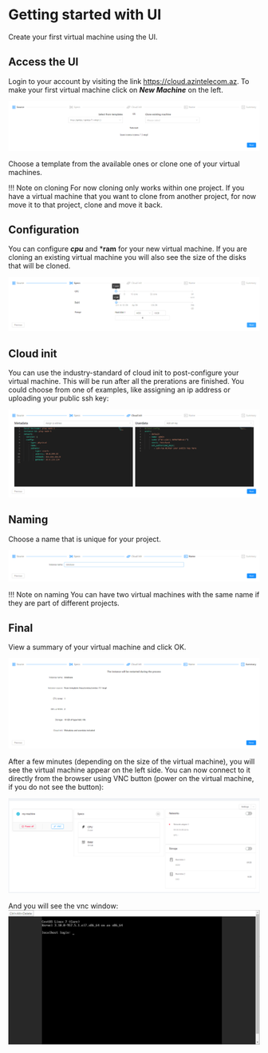# Getting started with UI

Create your first virtual machine using the UI.

## Access the UI
Login to your account by visiting the link <https://cloud.azintelecom.az>. 
To make your first virtual machine click on ***New Machine*** on the left.

![choose template](./images/intro/choose-templates.png)

Choose a template from the available ones or clone one of your virtual machines.

!!! Note on cloning
    For now cloning only works within one project. If you have a virtual machine that you want to clone from another project, for now move it to that project, clone and move it back.

## Configuration

You can configure ***cpu*** and ***ram** for your new virtual machine. If you are cloning an existing virtual machine you will also see the size of the disks that will be cloned.

![configure](./images/intro/configure.png)

## Cloud init

You can use the industry-standard of cloud init to post-configure your virtual machine. This will be run after all the prerations are finished. You could choose from one of examples, like assigning an ip address or uploading your public ssh key:

![cloud-init](./images/intro/cloud-init.png)

## Naming

Choose a name that is unique for your project.

![name](./images/intro/name.png)


!!! Note on naming
    You can have two virtual machines with the same name if they are part of different projects.

## Final

View a summary of your virtual machine and click OK.

![summary](./images/intro/summary.png)

After a few minutes (depending on the size of the virtual machine), you will see the virtual machine appear on the left side. You can now connect to it directly from the browser using VNC button (power on the virtual machine, if you do not see the button):

![vnc-button](./images/intro/vnc-button.png)

And you will see the vnc window:
![vnc](./images/intro/vnc.png)
